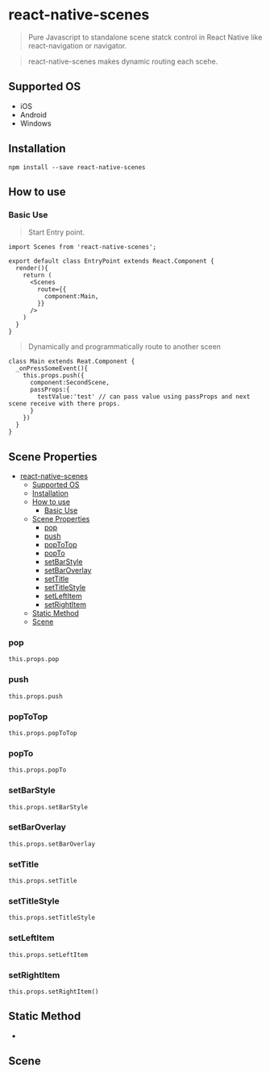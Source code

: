 # react-native-scenes

> Pure Javascript to standalone scene statck control in React Native like react-navigation or navigator.

> react-native-scenes makes dynamic routing each scehe.

## Supported OS

- iOS
- Android
- Windows

## Installation

```
npm install --save react-native-scenes
```

## How to use

### Basic Use

> Start Entry point.
```
import Scenes from 'react-native-scenes';

export default class EntryPoint extends React.Component {
  render(){
    return (
      <Scenes
        route={{
          component:Main, 
        }}
      />
    )
  }
}
```
> Dynamically and programmatically route to another sceen
```
class Main extends Reat.Component {
  _onPressSomeEvent(){
    this.props.push({
      component:SecondScene,
      passProps:{
        testValue:'test' // can pass value using passProps and next scene receive with there props.
      }
    })
  }
}
```

## Scene Properties
- [react-native-scenes](#react-native-scenes)
  - [Supported OS](#supported-os)
  - [Installation](#installation)
  - [How to use](#how-to-use)
    - [Basic Use](#basic-use)
  - [Scene Properties](#scene-properties)
    - [pop](#pop)
    - [push](#push)
    - [popToTop](#poptotop)
    - [popTo](#popto)
    - [setBarStyle](#setbarstyle)
    - [setBarOverlay](#setbaroverlay)
    - [setTitle](#settitle)
    - [setTitleStyle](#settitlestyle)
    - [setLeftItem](#setleftitem)
    - [setRightItem](#setrightitem)
  - [Static Method](#static-method)
  - [Scene](#scene)


### pop
  ```
  this.props.pop
  ```
### push
  ```
  this.props.push
  ```
### popToTop
  ```
  this.props.popToTop
  ```
### popTo
```
this.props.popTo
```
### setBarStyle
```
this.props.setBarStyle
```
### setBarOverlay
```
this.props.setBarOverlay
```
### setTitle
```
this.props.setTitle
```
### setTitleStyle
```
this.props.setTitleStyle
```
### setLeftItem
```
this.props.setLeftItem
```
### setRightItem
```
this.props.setRightItem()
```

## Static Method 
- 

## Scene 

